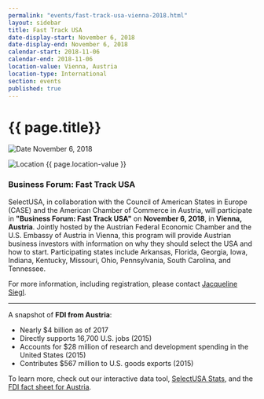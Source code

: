 ```yaml
---
permalink: "events/fast-track-usa-vienna-2018.html"
layout: sidebar
title: Fast Track USA
date-display-start: November 6, 2018
date-display-end: November 6, 2018
calendar-start: 2018-11-06
calendar-end: 2018-11-06
location-value: Vienna, Austria
location-type: International
section: events
published: true
---
```


# {{ page.title}}

![Date](https://google.github.io/material-design-icons/action/svg/design/ic_event_24px.svg "Date") November 6, 2018

![Location](http://google.github.io/material-design-icons/social/svg/design/ic_location_city_24px.svg "Location") {{ page.location-value }}

### Business Forum: Fast Track USA

SelectUSA, in collaboration with the Council of American States in Europe (CASE) and the American Chamber of Commerce in Austria, will participate in **"Business Forum: Fast Track USA"** on **November 6, 2018**, in **Vienna, Austria**. Jointly hosted by the Austrian Federal Economic Chamber and the U.S. Embassy of Austria in Vienna, this program will provide Austrian business investors with information on why they should select the USA and how to start. Participating states include Arkansas, Florida, Georgia, Iowa, Indiana, Kentucky, Missouri, Ohio, Pennsylvania, South Carolina, and Tennessee.

For more information, including registration, please contact [Jacqueline Siegl](mailto:jacqueline.siegl@trade.gov).

---

A snapshot of **FDI from Austria**: 

* Nearly $4 billion as of 2017
* Directly supports 16,700 U.S. jobs (2015)
* Accounts for $28 million of research and development spending in the United States (2015)
* Contributes $567 million to U.S. goods exports (2015)

To learn more, check out our interactive data tool, [SelectUSA Stats](https://www.selectusa.gov/selectusa-stats), and the [FDI fact sheet for Austria](https://www.selectusa.gov/country-fact-sheet/Austria).
